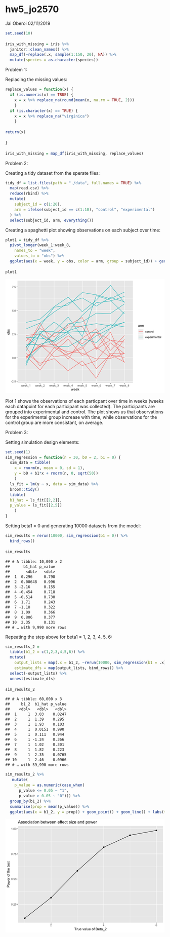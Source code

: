 hw5\_jo2570
================
Jai Oberoi
02/11/2019

``` r
set.seed(10)

iris_with_missing = iris %>% 
  janitor::clean_names() %>% 
  map_df(~replace(.x, sample(1:150, 20), NA)) %>%
  mutate(species = as.character(species))
```

Problem 1:

Replacing the missing values:

``` r
replace_values = function(x) {
  if (is.numeric(x) == TRUE) {
    x = x %>% replace_na(round(mean(x, na.rm = TRUE, 2)))
    }
  if (is.character(x) == TRUE) {
    x = x %>% replace_na("virginica")
    }

return(x)
  
}

iris_with_missing = map_df(iris_with_missing, replace_values)
```

Problem 2:

Creating a tidy dataset from the sperate files:

``` r
tidy_df = list.files(path = "./data", full.names = TRUE) %>% 
  map(read.csv) %>% 
  reduce(rbind) %>% 
  mutate(
    subject_id = c(1:20), 
    arm = ifelse(subject_id == c(1:10), "control", "experimental")
  ) %>% 
  select(subject_id, arm, everything())
```

Creating a spaghetti plot showing observations on each subject over
time:

``` r
plot1 = tidy_df %>% 
  pivot_longer(week_1:week_8,
    names_to = "week",
    values_to = "obs") %>% 
  ggplot(aes(x = week, y = obs, color = arm, group = subject_id)) + geom_line()

plot1
```

![](hw5_jo2570_files/figure-gfm/unnamed-chunk-4-1.png)<!-- -->

Plot 1 shows the observations of each particpant over time in weeks
(weeks each datapoint for each participant was collected). The
participants are grouped into experimental and control. The plot shows
us that observations for the experimental group increase with time,
while observations for the control group are more consistant, on
average.

Problem 3:

Setting simulation design elements:

``` r
set.seed(1)
sim_regression = function(n = 30, b0 = 2, b1 = 0) {
  sim_data = tibble(
    x = rnorm(n, mean = 0, sd = 1),
    y = b0 + b1*x + rnorm(n, 0, sqrt(50))
    )
  ls_fit = lm(y ~ x, data = sim_data) %>%
  broom::tidy()
  tibble( 
  b1_hat = ls_fit[[2,2]],
  p_value = ls_fit[[2,5]]
    )
}
```

Setting beta1 = 0 and generating 10000 datasets from the model:

``` r
sim_results = rerun(10000, sim_regression(b1 = 0)) %>% 
  bind_rows()

sim_results
```

    ## # A tibble: 10,000 x 2
    ##      b1_hat p_value
    ##       <dbl>   <dbl>
    ##  1  0.296     0.798
    ##  2  0.00648   0.996
    ##  3 -2.16      0.155
    ##  4 -0.454     0.718
    ##  5 -0.514     0.730
    ##  6  1.71      0.243
    ##  7 -1.18      0.322
    ##  8  1.09      0.366
    ##  9  0.806     0.377
    ## 10  2.35      0.131
    ## # … with 9,990 more rows

Repeating the step above for beta1 = 1, 2, 3, 4, 5, 6:

``` r
sim_results_2 = 
  tibble(b1_2 = c(1,2,3,4,5,6)) %>% 
  mutate(
    output_lists = map(.x = b1_2, ~rerun(10000, sim_regression(b1 = .x))),
    estimate_dfs = map(output_lists, bind_rows)) %>% 
  select(-output_lists) %>% 
  unnest(estimate_dfs)

sim_results_2
```

    ## # A tibble: 60,000 x 3
    ##     b1_2  b1_hat p_value
    ##    <dbl>   <dbl>   <dbl>
    ##  1     1  3.03    0.0247
    ##  2     1  1.39    0.295 
    ##  3     1  1.93    0.103 
    ##  4     1  0.0151  0.990 
    ##  5     1  0.111   0.944 
    ##  6     1 -1.24    0.366 
    ##  7     1  1.02    0.301 
    ##  8     1  1.82    0.223 
    ##  9     1  2.35    0.0765
    ## 10     1  2.46    0.0966
    ## # … with 59,990 more rows

``` r
sim_results_2 %>% 
   mutate(
    p_value = as.numeric(case_when(
      p_value <= 0.05 ~ "1",
      p_value > 0.05 ~ "0"))) %>% 
  group_by(b1_2) %>% 
  summarise(prop = mean(p_value)) %>%
  ggplot(aes(x = b1_2, y = prop)) + geom_point() + geom_line() + labs(title = "Association between effect size and power", x = "True value of Beta_2", y = "Power of the test")
```

![](hw5_jo2570_files/figure-gfm/unnamed-chunk-8-1.png)<!-- -->
